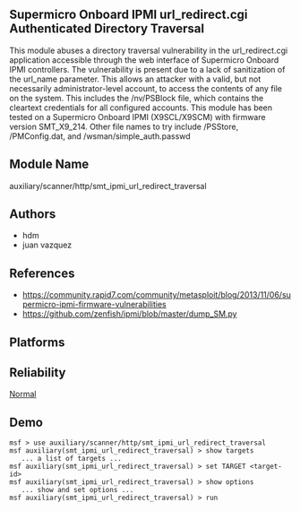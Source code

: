 ## Supermicro Onboard IPMI url_redirect.cgi Authenticated Directory Traversal

This module abuses a directory traversal vulnerability in 
the url_redirect.cgi application accessible through the web 
interface of Supermicro Onboard IPMI controllers. The 
vulnerability is present due to a lack of sanitization of 
the url_name parameter. This allows an attacker with a 
valid, but not necessarily administrator-level account, to 
access the contents of any file on the system. This includes 
the /nv/PSBlock file, which contains the cleartext 
credentials for all configured accounts. This module has 
been tested on a Supermicro Onboard IPMI (X9SCL/X9SCM) with 
firmware version SMT_X9_214. Other file names to try include 
/PSStore, /PMConfig.dat, and /wsman/simple_auth.passwd


## Module Name
auxiliary/scanner/http/smt_ipmi_url_redirect_traversal

## Authors
* hdm
* juan vazquez


## References
* https://community.rapid7.com/community/metasploit/blog/2013/11/06/supermicro-ipmi-firmware-vulnerabilities
* https://github.com/zenfish/ipmi/blob/master/dump_SM.py




## Platforms


## Reliability
[Normal](https://github.com/rapid7/metasploit-framework/wiki/Exploit-Ranking)

## Demo

```
msf > use auxiliary/scanner/http/smt_ipmi_url_redirect_traversal
msf auxiliary(smt_ipmi_url_redirect_traversal) > show targets
   ... a list of targets ...
msf auxiliary(smt_ipmi_url_redirect_traversal) > set TARGET <target-id>
msf auxiliary(smt_ipmi_url_redirect_traversal) > show options
   ... show and set options ...
msf auxiliary(smt_ipmi_url_redirect_traversal) > run
```
    
    